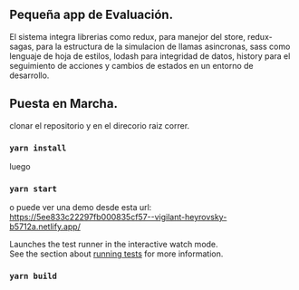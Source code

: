 ## Pequeña app de Evaluación.
El sistema integra librerias como redux, para manejor del store, redux-sagas, para la estructura de la simulacion de llamas asincronas, sass como lenguaje de hoja de estilos, lodash para integridad de datos, history  para el seguimiento de acciones y cambios de estados en un entorno de desarrollo.

## Puesta en Marcha.
clonar el repositorio y en el direcorio raiz correr. 

### `yarn install`
luego 
### `yarn start`

o puede ver una demo desde esta url:
  https://5ee833c22297fb000835cf57--vigilant-heyrovsky-b5712a.netlify.app/

Launches the test runner in the interactive watch mode.<br />
See the section about [running tests](https://facebook.github.io/create-react-app/docs/running-tests) for more information.
### `yarn build`
